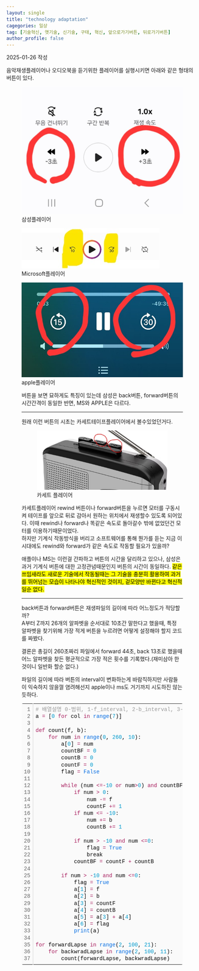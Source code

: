 ```yaml
---
layout: single
title: "technology adaptation"
cagegories: 일상
tag: [기술혁신, 옛기술, 신기술, 구태, 혁신, 앞으로가기버튼, 뒤로가기버튼]
author_profile: false
---
```

<p>2025-01-26 작성</p>
<p>음악재생플레이어나 오디오북을 듣기위한 플레이어를 실행시키면 아래와 같은 형태의 버튼이 있다.</p>
<figure>
    <img src="/assets\images\2025-01-26-technology_adaptation/samsung_player.jpg">
    <figcaption>삼성플레이어</figcaption>
</figure>
<figure>
<img src="/assets\images\2025-01-26-technology_adaptation/microsoft_player.jpg">
    <figcaption>Microsoft플레이어</figcaption>
</figure>
<figure>
<img src="/assets\images\2025-01-26-technology_adaptation/apple_player.jpg">
    <figcaption>apple플레이어</figcaption>
</figure>
<figure>

<p>버튼을 보면 묘하게도 특징이 있는데 삼성은 back버튼, forward버튼의 시간간격이 동일한 반면, MS와 APPLE은 다르다.</p>
<hr class="wp-block-separator has-alpha-channel-opacity"/>

원래 이런 버튼의 시초는 카세트테이프플레이어에서 볼수있었던거다.
<figure>
<img src="/assets\images\2025-01-26-technology_adaptation/cassette_player.jpg">
    <figcaption>카세트 플레이어</figcaption>
</figure>
<p>카세트플레이어 rewind 버튼이나 forward버튼을 누르면 모터를 구동시켜 테이프를 앞으로 뒤로 감아서 원하는 위치에서 재생할수 있도록 되어있다. 이때 rewind나 forward나 똑같은 속도로 돌아갈수 밖에 없었던건 모터를 이용하기때문이었다.<br/>
하지만 기계식 작동방식을 버리고 소프트웨어를 통해 뭔가를 듣는 지금 이시대에도 rewind와 forward가 같은 속도로 작동할 필요가 있을까?</p>
<p>애플이나 MS는 이런걸 간파하고 버튼의 시간을 달리하고 있으나, 삼성은 과거 기계식 버튼에 대한 고정관념때문인지 버튼의 시간이 동일하다. <mark>같은 쓰임새라도 새로운 기술에서 작동될때는 그 기술을 충분히 활용하여 과거를 뛰어넘는 모습이 나타나야 혁신적인 것이지, 겉모양만 바뀐다고 혁신적일순 없다.</mark></p>
<hr class="wp-block-separator has-alpha-channel-opacity"/>

<P>back버튼과 forward버튼은 재생파일의 길이에 따라 어느정도가 적당할까?<br/>
A부터 Z까지 26개의 알파벳을 순서대로 10초간 말한다고 했을때, 특정 알파벳을 찾기위해 가장 적게 버튼을 누르려면 어떻게 설정해야 할지 코드를 짜봤다.</P>
<p>결론은 총길이 260초짜리 파일에서 forward 44초, back 13초로 했을때 어느 알파벳을 찾든 평균적으로 가장 적은 횟수를 기록했다.(재미삼아 한것이니 일반화 할순 없다.)</p>
<p>파일의 길이에 따라 버튼의 interval이 변화하는게 바람직하지만 사람들이 익숙하지 않을껄 염려해선지 apple이나 ms도 거기까지 시도하진 않는듯하다.</p>

<div class="colorscripter-code" style="color:#010101;font-family:Consolas, 'Liberation Mono', Menlo, Courier, monospace !important; position:relative !important;overflow:auto"><table class="colorscripter-code-table" style="margin:0;padding:0;border:none;background-color:#fafafa;border-radius:4px;" cellspacing="0" cellpadding="0"><tr><td style="padding:6px;border-right:2px solid #e5e5e5"><div style="margin:0;padding:0;word-break:normal;text-align:right;color:#666;font-family:Consolas, 'Liberation Mono', Menlo, Courier, monospace !important;line-height:130%"><div style="line-height:130%">1</div><div style="line-height:130%">2</div><div style="line-height:130%">3</div><div style="line-height:130%">4</div><div style="line-height:130%">5</div><div style="line-height:130%">6</div><div style="line-height:130%">7</div><div style="line-height:130%">8</div><div style="line-height:130%">9</div><div style="line-height:130%">10</div><div style="line-height:130%">11</div><div style="line-height:130%">12</div><div style="line-height:130%">13</div><div style="line-height:130%">14</div><div style="line-height:130%">15</div><div style="line-height:130%">16</div><div style="line-height:130%">17</div><div style="line-height:130%">18</div><div style="line-height:130%">19</div><div style="line-height:130%">20</div><div style="line-height:130%">21</div><div style="line-height:130%">22</div><div style="line-height:130%">23</div><div style="line-height:130%">24</div><div style="line-height:130%">25</div><div style="line-height:130%">26</div><div style="line-height:130%">27</div><div style="line-height:130%">28</div><div style="line-height:130%">29</div><div style="line-height:130%">30</div><div style="line-height:130%">31</div><div style="line-height:130%">32</div><div style="line-height:130%">33</div><div style="line-height:130%">34</div><div style="line-height:130%">35</div><div style="line-height:130%">36</div><div style="line-height:130%">37</div></div></td><td style="padding:6px 0;text-align:left"><div style="margin:0;padding:0;color:#010101;font-family:Consolas, 'Liberation Mono', Menlo, Courier, monospace !important;line-height:130%"><div style="padding:0 6px; white-space:pre; line-height:130%"><span style="color:#999999">#&nbsp;배열설명&nbsp;0-범위,&nbsp;1-f_interval,&nbsp;2-b_interval,&nbsp;3-f횟수,&nbsp;4-b횟수,&nbsp;5-f&amp;b횟수합,&nbsp;6-성공여부</span></div><div style="padding:0 6px; white-space:pre; line-height:130%">a&nbsp;<span style="color:#0086b3"></span><span style="color:#a71d5d">=</span>&nbsp;[<span style="color:#0099cc">0</span>&nbsp;<span style="color:#a71d5d">for</span>&nbsp;col&nbsp;<span style="color:#a71d5d">in</span>&nbsp;<span style="color:#066de2">range</span>(<span style="color:#0099cc">7</span>)]</div><div style="padding:0 6px; white-space:pre; line-height:130%">&nbsp;</div><div style="padding:0 6px; white-space:pre; line-height:130%"><span style="color:#a71d5d">def</span>&nbsp;count(f,&nbsp;b):</div><div style="padding:0 6px; white-space:pre; line-height:130%">&nbsp;&nbsp;&nbsp;&nbsp;<span style="color:#a71d5d">for</span>&nbsp;num&nbsp;<span style="color:#a71d5d">in</span>&nbsp;<span style="color:#066de2">range</span>(<span style="color:#0099cc">0</span>,&nbsp;<span style="color:#0099cc">260</span>,&nbsp;<span style="color:#0099cc">10</span>):</div><div style="padding:0 6px; white-space:pre; line-height:130%">&nbsp;&nbsp;&nbsp;&nbsp;&nbsp;&nbsp;&nbsp;&nbsp;a[<span style="color:#0099cc">0</span>]&nbsp;<span style="color:#0086b3"></span><span style="color:#a71d5d">=</span>&nbsp;num</div><div style="padding:0 6px; white-space:pre; line-height:130%">&nbsp;&nbsp;&nbsp;&nbsp;&nbsp;&nbsp;&nbsp;&nbsp;countBF&nbsp;<span style="color:#0086b3"></span><span style="color:#a71d5d">=</span>&nbsp;<span style="color:#0099cc">0</span></div><div style="padding:0 6px; white-space:pre; line-height:130%">&nbsp;&nbsp;&nbsp;&nbsp;&nbsp;&nbsp;&nbsp;&nbsp;countB&nbsp;<span style="color:#0086b3"></span><span style="color:#a71d5d">=</span>&nbsp;<span style="color:#0099cc">0</span></div><div style="padding:0 6px; white-space:pre; line-height:130%">&nbsp;&nbsp;&nbsp;&nbsp;&nbsp;&nbsp;&nbsp;&nbsp;countF&nbsp;<span style="color:#0086b3"></span><span style="color:#a71d5d">=</span>&nbsp;<span style="color:#0099cc">0</span></div><div style="padding:0 6px; white-space:pre; line-height:130%">&nbsp;&nbsp;&nbsp;&nbsp;&nbsp;&nbsp;&nbsp;&nbsp;flag&nbsp;<span style="color:#0086b3"></span><span style="color:#a71d5d">=</span>&nbsp;<span style="color:#066de2">False</span></div><div style="padding:0 6px; white-space:pre; line-height:130%">&nbsp;</div><div style="padding:0 6px; white-space:pre; line-height:130%">&nbsp;&nbsp;&nbsp;&nbsp;&nbsp;&nbsp;&nbsp;&nbsp;<span style="color:#a71d5d">while</span>&nbsp;(num&nbsp;<span style="color:#0086b3"></span><span style="color:#a71d5d">&lt;</span><span style="color:#0086b3"></span><span style="color:#a71d5d">=</span><span style="color:#0086b3"></span><span style="color:#a71d5d">-</span><span style="color:#0099cc">10</span>&nbsp;<span style="color:#a71d5d">or</span>&nbsp;num<span style="color:#0086b3"></span><span style="color:#a71d5d">&gt;</span><span style="color:#0099cc">0</span>)&nbsp;<span style="color:#a71d5d">and</span>&nbsp;countBF&nbsp;<span style="color:#0086b3"></span><span style="color:#a71d5d">&lt;</span><span style="color:#0099cc">20</span>:</div><div style="padding:0 6px; white-space:pre; line-height:130%">&nbsp;&nbsp;&nbsp;&nbsp;&nbsp;&nbsp;&nbsp;&nbsp;&nbsp;&nbsp;&nbsp;&nbsp;<span style="color:#a71d5d">if</span>&nbsp;num&nbsp;<span style="color:#0086b3"></span><span style="color:#a71d5d">&gt;</span>&nbsp;<span style="color:#0099cc">0</span>:</div><div style="padding:0 6px; white-space:pre; line-height:130%">&nbsp;&nbsp;&nbsp;&nbsp;&nbsp;&nbsp;&nbsp;&nbsp;&nbsp;&nbsp;&nbsp;&nbsp;&nbsp;&nbsp;&nbsp;&nbsp;num&nbsp;<span style="color:#0086b3"></span><span style="color:#a71d5d">-</span><span style="color:#0086b3"></span><span style="color:#a71d5d">=</span>&nbsp;f</div><div style="padding:0 6px; white-space:pre; line-height:130%">&nbsp;&nbsp;&nbsp;&nbsp;&nbsp;&nbsp;&nbsp;&nbsp;&nbsp;&nbsp;&nbsp;&nbsp;&nbsp;&nbsp;&nbsp;&nbsp;countF&nbsp;<span style="color:#0086b3"></span><span style="color:#a71d5d">+</span><span style="color:#0086b3"></span><span style="color:#a71d5d">=</span>&nbsp;<span style="color:#0099cc">1</span></div><div style="padding:0 6px; white-space:pre; line-height:130%">&nbsp;&nbsp;&nbsp;&nbsp;&nbsp;&nbsp;&nbsp;&nbsp;&nbsp;&nbsp;&nbsp;&nbsp;<span style="color:#a71d5d">if</span>&nbsp;num&nbsp;<span style="color:#0086b3"></span><span style="color:#a71d5d">&lt;</span><span style="color:#0086b3"></span><span style="color:#a71d5d">=</span>&nbsp;<span style="color:#0086b3"></span><span style="color:#a71d5d">-</span><span style="color:#0099cc">10</span>:</div><div style="padding:0 6px; white-space:pre; line-height:130%">&nbsp;&nbsp;&nbsp;&nbsp;&nbsp;&nbsp;&nbsp;&nbsp;&nbsp;&nbsp;&nbsp;&nbsp;&nbsp;&nbsp;&nbsp;&nbsp;num&nbsp;<span style="color:#0086b3"></span><span style="color:#a71d5d">+</span><span style="color:#0086b3"></span><span style="color:#a71d5d">=</span>&nbsp;b</div><div style="padding:0 6px; white-space:pre; line-height:130%">&nbsp;&nbsp;&nbsp;&nbsp;&nbsp;&nbsp;&nbsp;&nbsp;&nbsp;&nbsp;&nbsp;&nbsp;&nbsp;&nbsp;&nbsp;&nbsp;countB&nbsp;<span style="color:#0086b3"></span><span style="color:#a71d5d">+</span><span style="color:#0086b3"></span><span style="color:#a71d5d">=</span>&nbsp;<span style="color:#0099cc">1</span></div><div style="padding:0 6px; white-space:pre; line-height:130%">&nbsp;&nbsp;&nbsp;&nbsp;&nbsp;&nbsp;&nbsp;&nbsp;&nbsp;&nbsp;&nbsp;&nbsp;</div><div style="padding:0 6px; white-space:pre; line-height:130%">&nbsp;&nbsp;&nbsp;&nbsp;&nbsp;&nbsp;&nbsp;&nbsp;&nbsp;&nbsp;&nbsp;&nbsp;<span style="color:#a71d5d">if</span>&nbsp;num&nbsp;<span style="color:#0086b3"></span><span style="color:#a71d5d">&gt;</span>&nbsp;<span style="color:#0086b3"></span><span style="color:#a71d5d">-</span><span style="color:#0099cc">10</span>&nbsp;<span style="color:#a71d5d">and</span>&nbsp;num&nbsp;<span style="color:#0086b3"></span><span style="color:#a71d5d">&lt;</span><span style="color:#0086b3"></span><span style="color:#a71d5d">=</span><span style="color:#0099cc">0</span>:</div><div style="padding:0 6px; white-space:pre; line-height:130%">&nbsp;&nbsp;&nbsp;&nbsp;&nbsp;&nbsp;&nbsp;&nbsp;&nbsp;&nbsp;&nbsp;&nbsp;&nbsp;&nbsp;&nbsp;&nbsp;flag&nbsp;<span style="color:#0086b3"></span><span style="color:#a71d5d">=</span>&nbsp;<span style="color:#066de2">True</span></div><div style="padding:0 6px; white-space:pre; line-height:130%">&nbsp;&nbsp;&nbsp;&nbsp;&nbsp;&nbsp;&nbsp;&nbsp;&nbsp;&nbsp;&nbsp;&nbsp;&nbsp;&nbsp;&nbsp;&nbsp;break</div><div style="padding:0 6px; white-space:pre; line-height:130%">&nbsp;&nbsp;&nbsp;&nbsp;&nbsp;&nbsp;&nbsp;&nbsp;&nbsp;&nbsp;&nbsp;&nbsp;countBF&nbsp;<span style="color:#0086b3"></span><span style="color:#a71d5d">=</span>&nbsp;countF&nbsp;<span style="color:#0086b3"></span><span style="color:#a71d5d">+</span>&nbsp;countB</div><div style="padding:0 6px; white-space:pre; line-height:130%">&nbsp;&nbsp;&nbsp;&nbsp;&nbsp;&nbsp;&nbsp;&nbsp;&nbsp;&nbsp;&nbsp;&nbsp;</div><div style="padding:0 6px; white-space:pre; line-height:130%">&nbsp;&nbsp;&nbsp;&nbsp;&nbsp;&nbsp;&nbsp;&nbsp;<span style="color:#a71d5d">if</span>&nbsp;num&nbsp;<span style="color:#0086b3"></span><span style="color:#a71d5d">&gt;</span>&nbsp;<span style="color:#0086b3"></span><span style="color:#a71d5d">-</span><span style="color:#0099cc">10</span>&nbsp;<span style="color:#a71d5d">and</span>&nbsp;num&nbsp;<span style="color:#0086b3"></span><span style="color:#a71d5d">&lt;</span><span style="color:#0086b3"></span><span style="color:#a71d5d">=</span><span style="color:#0099cc">0</span>:</div><div style="padding:0 6px; white-space:pre; line-height:130%">&nbsp;&nbsp;&nbsp;&nbsp;&nbsp;&nbsp;&nbsp;&nbsp;&nbsp;&nbsp;&nbsp;&nbsp;flag&nbsp;<span style="color:#0086b3"></span><span style="color:#a71d5d">=</span>&nbsp;<span style="color:#066de2">True</span></div><div style="padding:0 6px; white-space:pre; line-height:130%">&nbsp;&nbsp;&nbsp;&nbsp;&nbsp;&nbsp;&nbsp;&nbsp;&nbsp;&nbsp;&nbsp;&nbsp;a[<span style="color:#0099cc">1</span>]&nbsp;<span style="color:#0086b3"></span><span style="color:#a71d5d">=</span>&nbsp;f</div><div style="padding:0 6px; white-space:pre; line-height:130%">&nbsp;&nbsp;&nbsp;&nbsp;&nbsp;&nbsp;&nbsp;&nbsp;&nbsp;&nbsp;&nbsp;&nbsp;a[<span style="color:#0099cc">2</span>]&nbsp;<span style="color:#0086b3"></span><span style="color:#a71d5d">=</span>&nbsp;b</div><div style="padding:0 6px; white-space:pre; line-height:130%">&nbsp;&nbsp;&nbsp;&nbsp;&nbsp;&nbsp;&nbsp;&nbsp;&nbsp;&nbsp;&nbsp;&nbsp;a[<span style="color:#0099cc">3</span>]&nbsp;<span style="color:#0086b3"></span><span style="color:#a71d5d">=</span>&nbsp;countF</div><div style="padding:0 6px; white-space:pre; line-height:130%">&nbsp;&nbsp;&nbsp;&nbsp;&nbsp;&nbsp;&nbsp;&nbsp;&nbsp;&nbsp;&nbsp;&nbsp;a[<span style="color:#0099cc">4</span>]&nbsp;<span style="color:#0086b3"></span><span style="color:#a71d5d">=</span>&nbsp;countB</div><div style="padding:0 6px; white-space:pre; line-height:130%">&nbsp;&nbsp;&nbsp;&nbsp;&nbsp;&nbsp;&nbsp;&nbsp;&nbsp;&nbsp;&nbsp;&nbsp;a[<span style="color:#0099cc">5</span>]&nbsp;<span style="color:#0086b3"></span><span style="color:#a71d5d">=</span>&nbsp;a[<span style="color:#0099cc">3</span>]&nbsp;<span style="color:#0086b3"></span><span style="color:#a71d5d">+</span>&nbsp;a[<span style="color:#0099cc">4</span>]</div><div style="padding:0 6px; white-space:pre; line-height:130%">&nbsp;&nbsp;&nbsp;&nbsp;&nbsp;&nbsp;&nbsp;&nbsp;&nbsp;&nbsp;&nbsp;&nbsp;a[<span style="color:#0099cc">6</span>]&nbsp;<span style="color:#0086b3"></span><span style="color:#a71d5d">=</span>&nbsp;flag</div><div style="padding:0 6px; white-space:pre; line-height:130%">&nbsp;&nbsp;&nbsp;&nbsp;&nbsp;&nbsp;&nbsp;&nbsp;&nbsp;&nbsp;&nbsp;&nbsp;<span style="color:#066de2">print</span>(a)</div><div style="padding:0 6px; white-space:pre; line-height:130%">&nbsp;</div><div style="padding:0 6px; white-space:pre; line-height:130%"><span style="color:#a71d5d">for</span>&nbsp;forwardLapse&nbsp;<span style="color:#a71d5d">in</span>&nbsp;<span style="color:#066de2">range</span>(<span style="color:#0099cc">2</span>,&nbsp;<span style="color:#0099cc">100</span>,&nbsp;<span style="color:#0099cc">21</span>):</div><div style="padding:0 6px; white-space:pre; line-height:130%">&nbsp;&nbsp;&nbsp;&nbsp;<span style="color:#a71d5d">for</span>&nbsp;backwradLapse&nbsp;<span style="color:#a71d5d">in</span>&nbsp;<span style="color:#066de2">range</span>(<span style="color:#0099cc">2</span>,&nbsp;<span style="color:#0099cc">100</span>,&nbsp;<span style="color:#0099cc">11</span>):</div><div style="padding:0 6px; white-space:pre; line-height:130%">&nbsp;&nbsp;&nbsp;&nbsp;&nbsp;&nbsp;&nbsp;&nbsp;count(forwardLapse,&nbsp;backwradLapse)</div></div></td><td style="vertical-align:bottom;padding:0 2px 4px 0"><a href="http://colorscripter.com/info#e" target="_blank" style="text-decoration:none;color:white"><span style="font-size:9px;word-break:normal;background-color:#e5e5e5;color:white;border-radius:10px;padding:1px">cs</span></a></td></tr></table></div>

